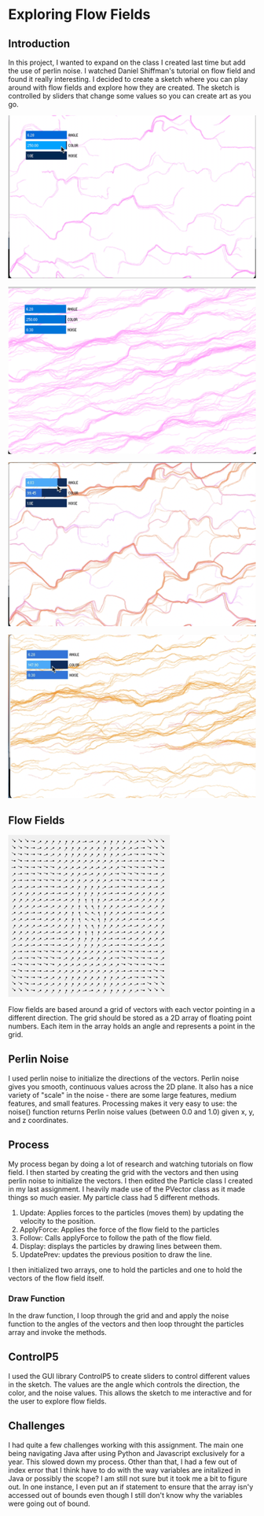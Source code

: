 # Exploring Flow Fields

## Introduction

In this project, I wanted to expand on the class I created last time but add the use of perlin noise. I watched Daniel Shiffman's tutorial on flow field and found it really interesting. I decided to create a sketch where you can play around with flow fields and explore how they are created. The sketch is controlled by sliders that change some values so you can create art as you go.

<p align="center">
  <img src="data/vid.gif" />
</p>

<p align="center" width="50%" height="50%">
  <img src="data/ex1.png" />
</p>
<p align="center">
  <img src="data/ex3.png" />
</p>
<p align="center">
  <img src="data/ex2.png" />
</p>

## Flow Fields

![Alt](data/field.jpg)

Flow fields are based around a grid of vectors with each vector pointing in a different direction. The grid should be stored as a 2D array of floating point numbers. Each item in the array holds an angle and represents a point in the grid. 

## Perlin Noise

I used perlin noise to initialize the directions of the vectors. Perlin noise gives you smooth, continuous values across the 2D plane. It also has a nice variety of "scale" in the noise - there are some large features, medium features, and small features. Processing makes it very easy to use: the noise() function returns Perlin noise values (between 0.0 and 1.0) given x, y, and z coordinates.

## Process

My process began by doing a lot of research and watching tutorials on flow field. I then started by creating the grid with the vectors and then using perlin noise to initialize the vectors. I then edited the Particle class I created in my last assignment. I heavily made use of the PVector class as it made things so much easier. My particle class had 5 different methods.
1. Update: Applies forces to the particles (moves them) by updating the velocity to the position.
2. ApplyForce: Applies the force of the flow field to the particles
3. Follow: Calls applyForce to follow the path of the flow field.
4. Display: displays the particles by drawing lines between them.
5. UpdatePrev: updates the previous position to draw the line.

I then initialized two arrays, one to hold the particles and one to hold the vectors of the flow field itself. 

### Draw Function

In the draw function, I loop through the grid and and apply the noise function to the angles of the vectors and then loop throught the particles array and invoke the methods.

## ControlP5

I used the GUI library ControlP5 to create sliders to control different values in the sketch. The values are the angle which controls the direction, the color, and the noise values. This allows the sketch to me interactive and for the user to explore flow fields.

## Challenges

I had quite a few challenges working with this assignment. The main one being navigating Java after using Python and Javascript exclusively for a year. This slowed down my process. Other than that, I had a few out of index error that I think have to do with the way variables are initalized in Java or possibly the scope? I am still not sure but it took me a bit to figure out. In one instance, I even put an if statement to ensure that the array isn'y accessed out of bounds even though I still don't know why the variables were going out of bound.
